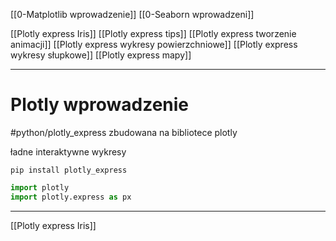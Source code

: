 
[[0-Matplotlib wprowadzenie]]
[[0-Seaborn wprowadzeni]]

[[Plotly express Iris]]
[[Plotly express tips]]
[[Plotly express tworzenie animacji]]
[[Plotly express wykresy powierzchniowe]]
[[Plotly express wykresy słupkowe]]
[[Plotly express mapy]]

---

# Plotly wprowadzenie
#python/plotly_express
zbudowana na bibliotece plotly

ładne interaktywne wykresy

`pip install plotly_express`

```py
import plotly
import plotly.express as px
```

---
[[Plotly express Iris]]


